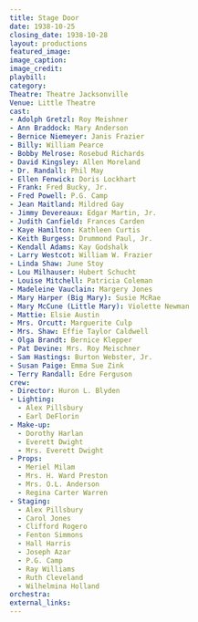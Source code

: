 ```yaml
---
title: Stage Door
date: 1938-10-25
closing_date: 1938-10-28
layout: productions
featured_image:
image_caption:
image_credit:
playbill:
category:
Theatre: Theatre Jacksonville
Venue: Little Theatre
cast:
- Adolph Gretzl: Roy Meishner
- Ann Braddock: Mary Anderson
- Bernice Niemeyer: Janis Frazier
- Billy: William Pearce
- Bobby Melrose: Rosebud Richards
- David Kingsley: Allen Moreland
- Dr. Randall: Phil May
- Ellen Fenwick: Doris Lockhart
- Frank: Fred Bucky, Jr.
- Fred Powell: P.G. Camp
- Jean Maitland: Mildred Gay
- Jimmy Devereaux: Edgar Martin, Jr.
- Judith Canfield: Frances Carden
- Kaye Hamilton: Kathleen Curtis
- Keith Burgess: Drummond Paul, Jr.
- Kendall Adams: Kay Godshalk
- Larry Westcot: William W. Frazier
- Linda Shaw: June Stoy
- Lou Milhauser: Hubert Schucht
- Louise Mitchell: Patricia Coleman
- Madeleine Vauclain: Margery Jones
- Mary Harper (Big Mary): Susie McRae
- Mary McCune (Little Mary): Violette Newman
- Mattie: Elsie Austin
- Mrs. Orcutt: Marguerite Culp
- Mrs. Shaw: Effie Taylor Caldwell
- Olga Brandt: Bernice Klepper
- Pat Devine: Mrs. Roy Meischner
- Sam Hastings: Burton Webster, Jr.
- Susan Paige: Emma Sue Zink
- Terry Randall: Edre Ferguson
crew:
- Director: Huron L. Blyden
- Lighting:
  - Alex Pillsbury
  - Earl DeFlorin
- Make-up:
  - Dorothy Harlan
  - Everett Dwight
  - Mrs. Everett Dwight
- Props:
  - Meriel Milam
  - Mrs. H. Ward Preston
  - Mrs. O.L. Anderson
  - Regina Carter Warren
- Staging:
  - Alex Pillsbury
  - Carol Jones
  - Clifford Rogero
  - Fenton Simmons
  - Hall Harris
  - Joseph Azar
  - P.G. Camp
  - Ray Williams
  - Ruth Cleveland
  - Wilhelmina Holland
orchestra:
external_links:
---
```


